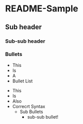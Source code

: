 [comment]: <> (Using 1 # symbol makes a Title)
# README-Sample

[comment]: <> (Using 2 # symbol makes a Sub-Header)
## Sub header

[comment]: <> (Using 3 # symbol makes a Sub-sub-Header)
### Sub-sub header

[comment]: <> (Making Bullets or Numbered Lists)

### Bullets
- This 
- Is
- A
- Bullet List
* This
* Is
* Also
* Correcrt Syntax
  - Sub Bullets
    * sub-sub bullet!
